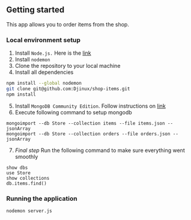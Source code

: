 ## Getting started
This app allows you to order items from the shop.

### Local environment setup

1. Install `Node.js.` Here is the [link](https://nodejs.org/en/download)  
2. Install `nodemon`
3. Clone the repository to your local machine 
4. Install all dependencies  

```bash
npm install --global nodemon
git clone git@github.com:Djinux/shop-items.git
npm install
```
5. Install `MongoDB Community Edition`. Follow instructions on [link](https://www.mongodb.com/docs/manual/administration/install-community/)
6. Execute following command to setup mongodb  
```
mongoimport --db Store --collection items --file items.json --jsonArray
mongoimport --db Store --collection orders --file orders.json --jsonArray
```
7. *Final step* Run the following command to make sure everything went smoothly
```
show dbs 
use Store 
show collections 
db.items.find()
``` 

### Running the application

```bash
nodemon server.js
```

